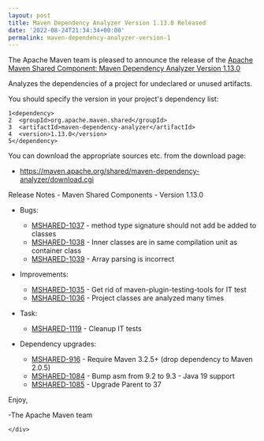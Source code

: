 ```yaml
---
layout: post
title: Maven Dependency Analyzer Version 1.13.0 Released
date: '2022-08-24T21:34:34+00:00'
permalink: maven-dependency-analyzer-version-1
---
```

<div class="post_body"><p>The Apache Maven team is pleased to announce the release of the
<a href="https://maven.apache.org/shared/maven-dependency-analyzer/">Apache Maven Shared Component: Maven Dependency Analyzer Version 1.13.0</a></p>
<p>Analyzes the dependencies of a project for undeclared or unused artifacts.</p>
<p>You should specify the version in your project's dependency list:</p>
<div class="highlight"><pre tabindex="0" class="chroma"><code class="language-xml" data-lang="xml"><span class="line"><span class="ln">1</span><span class="cl"><span class="nt">&lt;dependency&gt;</span>
</span></span><span class="line"><span class="ln">2</span><span class="cl">  <span class="nt">&lt;groupId&gt;</span>org.apache.maven.shared<span class="nt">&lt;/groupId&gt;</span>
</span></span><span class="line"><span class="ln">3</span><span class="cl">  <span class="nt">&lt;artifactId&gt;</span>maven-dependency-analyzer<span class="nt">&lt;/artifactId&gt;</span>
</span></span><span class="line"><span class="ln">4</span><span class="cl">  <span class="nt">&lt;version&gt;</span>1.13.0<span class="nt">&lt;/version&gt;</span>
</span></span><span class="line"><span class="ln">5</span><span class="cl"><span class="nt">&lt;/dependency&gt;</span>
</span></span></code></pre></div><p>You can download the appropriate sources etc. from the download page:</p>
<ul>
<li><a href="https://maven.apache.org/shared/maven-dependency-analyzer/download.cgi">https://maven.apache.org/shared/maven-dependency-analyzer/download.cgi</a></li>
</ul>
<p>Release Notes - Maven Shared Components - Version 1.13.0</p>
<ul>
<li>
<p>Bugs:</p>
<ul>
<li><a href="https://issues.apache.org/jira/browse/MSHARED-1037">MSHARED-1037</a> - method type signature should not add be added to classes</li>
<li><a href="https://issues.apache.org/jira/browse/MSHARED-1038">MSHARED-1038</a> - Inner classes are in same compilation unit as container class</li>
<li><a href="https://issues.apache.org/jira/browse/MSHARED-1039">MSHARED-1039</a> - Array parsing is incorrect</li>
</ul>
</li>
<li>
<p>Improvements:</p>
<ul>
<li><a href="https://issues.apache.org/jira/browse/MSHARED-1035">MSHARED-1035</a> - Get rid of maven-plugin-testing-tools for IT test</li>
<li><a href="https://issues.apache.org/jira/browse/MSHARED-1036">MSHARED-1036</a> - Project classes are analyzed many times</li>
</ul>
</li>
<li>
<p>Task:</p>
<ul>
<li><a href="https://issues.apache.org/jira/browse/MSHARED-1119">MSHARED-1119</a> - Cleanup IT tests</li>
</ul>
</li>
<li>
<p>Dependency upgrades:</p>
<ul>
<li><a href="https://issues.apache.org/jira/browse/MSHARED-916">MSHARED-916</a> - Require Maven 3.2.5+ (drop dependency to Maven 2.0.5)</li>
<li><a href="https://issues.apache.org/jira/browse/MSHARED-1084">MSHARED-1084</a> - Bump asm from 9.2 to 9.3 -  Java 19 support</li>
<li><a href="https://issues.apache.org/jira/browse/MSHARED-1085">MSHARED-1085</a> - Upgrade Parent to 37</li>
</ul>
</li>
</ul>
<p>Enjoy,</p>
<p>-The Apache Maven team</p>

    </div>
